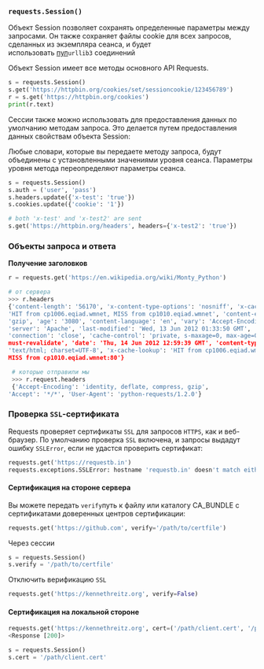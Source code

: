 
### `requests.Session()`

Объект Session позволяет сохранять определенные параметры между запросами. Он также сохраняет файлы cookie для всех запросов, сделанных из экземпляра сеанса, и будет использовать [пул](https://urllib3.readthedocs.io/en/latest/reference/urllib3.connectionpool.html)`urllib3` соединений

Объект Session имеет все методы основного API Requests.

```python
s = requests.Session()
s.get('https://httpbin.org/cookies/set/sessioncookie/123456789')
r = s.get('https://httpbin.org/cookies')
print(r.text)
```

Сессии также можно использовать для предоставления данных по умолчанию методам запроса. Это делается путем предоставления данных свойствам объекта Session:

Любые словари, которые вы передаете методу запроса, будут объединены с установленными значениями уровня сеанса. Параметры уровня метода переопределяют параметры сеанса.

```python
s = requests.Session()
s.auth = ('user', 'pass')
s.headers.update({'x-test': 'true'})
s.cookies.update({'cookie': '1'})

# both 'x-test' and 'x-test2' are sent
s.get('https://httpbin.org/headers', headers={'x-test2': 'true'})
```

### Объекты запроса и ответа
**Получение заголовков**
```python
r = requests.get('https://en.wikipedia.org/wiki/Monty_Python')

# от сервера
>>> r.headers
{'content-length': '56170', 'x-content-type-options': 'nosniff', 'x-cache':
'HIT from cp1006.eqiad.wmnet, MISS from cp1010.eqiad.wmnet', 'content-encoding':
'gzip', 'age': '3080', 'content-language': 'en', 'vary': 'Accept-Encoding,Cookie',
'server': 'Apache', 'last-modified': 'Wed, 13 Jun 2012 01:33:50 GMT',
'connection': 'close', 'cache-control': 'private, s-maxage=0, max-age=0,
must-revalidate', 'date': 'Thu, 14 Jun 2012 12:59:39 GMT', 'content-type':
'text/html; charset=UTF-8', 'x-cache-lookup': 'HIT from cp1006.eqiad.wmnet:3128,
MISS from cp1010.eqiad.wmnet:80'}

 # которые отправили мы
 >>> r.request.headers
 {'Accept-Encoding': 'identity, deflate, compress, gzip',
'Accept': '*/*', 'User-Agent': 'python-requests/1.2.0'}
```

### Проверка `SSL`-сертификата

Requests проверяет сертификаты `SSL` для запросов `HTTPS`, как и веб-браузер. По умолчанию проверка `SSL` включена, и запросы выдадут ошибку `SSLError`, если не удастся проверить сертификат:

```python
requests.get('https://requestb.in')
requests.exceptions.SSLError: hostname 'requestb.in' doesn't match either of '*.herokuapp.com', 'herokuapp.com'
```

#### Сертификация на стороне сервера
Вы можете передать `verify`путь к файлу или каталогу CA_BUNDLE с сертификатами доверенных центров сертификации:

```python
requests.get('https://github.com', verify='/path/to/certfile')
```

Через сессии
```python
s = requests.Session()
s.verify = '/path/to/certfile'
```

Отключить верификацию `SSL`

```python
requests.get('https://kennethreitz.org', verify=False)
```

#### Сертификация на локальной стороне

```python
requests.get('https://kennethreitz.org', cert=('/path/client.cert', '/path/client.key'))
<Response [200]>
```

```python
s = requests.Session()
s.cert = '/path/client.cert'
```